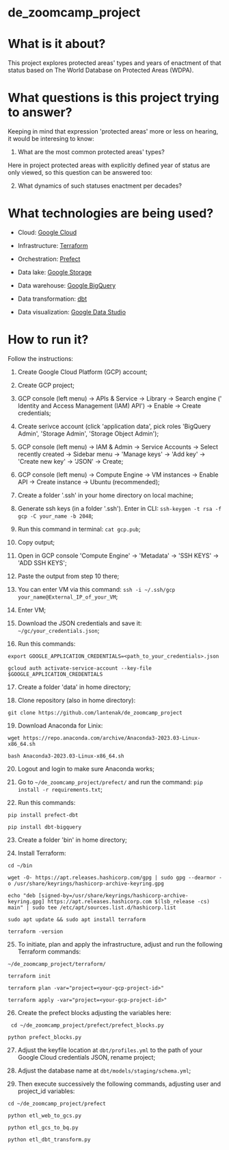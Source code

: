 # de_zoomcamp_project

# What is it about?

This project explores protected areas' types and years of enactment of that status based on The World Database on Protected Areas (WDPA).

# What questions is this project trying to answer?

Keeping in mind that expression 'protected areas' more or less on hearing, it would be interesing to know:
1. What are the most common protected areas' types?

Here in project protected areas with explicitly defined year of status are only viewed, so this question can be answered too:

2. What dynamics of such statuses enactment per decades?

# What technologies are being used?

* Cloud: [Google Cloud](https://cloud.google.com/)

* Infrastructure: [Terraform](https://www.terraform.io/)

* Orchestration: [Prefect](https://www.prefect.io/)

* Data lake: [Google Storage](https://cloud.google.com/storage)

* Data warehouse: [Google BigQuery](https://cloud.google.com/bigquery)

* Data transformation: [dbt](https://www.getdbt.com/)

* Data visualization: [Google Data Studio](https://datastudio.withgoogle.com/)

# How to run it?

Follow the instructions:
1. Create Google Cloud Platform (GCP) account;


3. Create GCP project;


5. GCP console (left menu) -> APIs & Service -> Library -> Search engine ('
Identity and Access Management (IAM) API') ->  Enable -> Create credentials;


4. Create serivce account (click 'application data', pick roles 'BigQuery Admin', 'Storage Admin', 'Storage Object Admin');


6. GCP console (left menu) -> IAM & Admin -> Service Accounts -> Select recently created -> Sidebar menu -> 'Manage keys' -> 'Add key' -> 'Create new key' -> 'JSON' -> Create;


8. GCP console (left menu) -> Compute Engine -> VM instances -> Enable API -> Create instance -> Ubuntu (recommended);


10. Create a folder '.ssh' in your home directory on local machine;


12. Generate ssh keys (in a folder '.ssh'). Enter in CLI: `ssh-keygen -t rsa -f gcp -C your_name -b 2048`;


14. Run this command in terminal: `cat gcp.pub`;


16. Copy output;


18. Open in GCP console 'Compute Engine' -> 'Metadata' -> 'SSH KEYS' -> 'ADD SSH KEYS';


20. Paste the output from step 10 there;


22. You can enter VM via this command: `ssh -i ~/.ssh/gcp your_name@External_IP_of_your_VM`;


24. Enter VM;


26. Download the JSON credentials and save it: `~/gc/your_credentials.json`;


28. Run this commands:

`export GOOGLE_APPLICATION_CREDENTIALS=<path_to_your_credentials>.json`

`gcloud auth activate-service-account --key-file $GOOGLE_APPLICATION_CREDENTIALS`

17. Create a folder 'data' in home directory;


19. Clone repository (also in home directory):

`git clone https://github.com/lantenak/de_zoomcamp_project`

19. Download Anaconda for Linix:

`wget https://repo.anaconda.com/archive/Anaconda3-2023.03-Linux-x86_64.sh`

`bash Anaconda3-2023.03-Linux-x86_64.sh`

20. Logout and login to make sure Anaconda works;


22. Go to `~/de_zoomcamp_project/prefect/` and run the command: `pip install -r requirements.txt`;


24. Run this commands:

`pip install prefect-dbt`

`pip install dbt-bigquery`

23. Create a folder 'bin' in home directory;

24. Install Terraform:

`cd ~/bin`

`wget -O- https://apt.releases.hashicorp.com/gpg | sudo gpg --dearmor -o /usr/share/keyrings/hashicorp-archive-keyring.gpg`

`echo "deb [signed-by=/usr/share/keyrings/hashicorp-archive-keyring.gpg] https://apt.releases.hashicorp.com $(lsb_release -cs) main" | sudo tee /etc/apt/sources.list.d/hashicorp.list`

`sudo apt update && sudo apt install terraform`

`terraform -version`

25. To initiate, plan and apply the infrastructure, adjust and run the following Terraform commands:

`~/de_zoomcamp_project/terraform/`

`terraform init`

`terraform plan -var="project=<your-gcp-project-id>"`

`terraform apply -var="project=<your-gcp-project-id>"`

26. Create the prefect blocks adjusting the variables here:

` cd ~/de_zoomcamp_project/prefect/prefect_blocks.py`

`python prefect_blocks.py`

27. Adjust the keyfile location at `dbt/profiles.yml` to the path of your Google Cloud credentials JSON, rename project;

28. Adjust the database name at `dbt/models/staging/schema.yml`;

29. Then execute successively the following commands, adjusting user and project_id variables:

`cd ~/de_zoomcamp_project/prefect`

`python etl_web_to_gcs.py`

`python etl_gcs_to_bq.py`

`python etl_dbt_transform.py`
